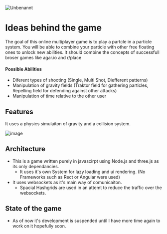 ![Unbenannt](https://github.com/user-attachments/assets/f59e96da-b63d-4024-85ea-218ced2890b0)

# Ideas behind the game

The goal of this online multiplayer game is to play a partcle in a particle system.
You will be able to combine your particle with other free floating ones to unlock new abilities.
It should combine the concepts of successfull broser games like agar.io and r/place

#### Possible Abilities
+ Diferent types of shooting (Single, Multi Shot, Diefferent patterns)
+ Manipulation of gravity fields (Traktor field for gathering particles, Repelling field for defending against other attacks)
+ Manipulation of time relative to the other user

## Features

It uses a physics simulaiton of gravity and a collision system.

![image](https://github.com/user-attachments/assets/ee597f88-439e-4fef-a4ae-11f02557da14)

## Architecture

+ This is a game written purely in javascirpt using Node.js and three.js as its only dependancies.
  + It uses it's own System for lazy loading and ui rendering. (No Frameworks such as Rect or Angular were used)
+ It uses websockets as it's main way of comunicaiton.
  +  Spacial Hashgrids are used in an attemt to reduce the traffic over the websockets.

## State of the game

+ As of now it's development is suspended until I have more time again to work on it hopefully soon.

